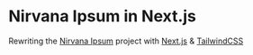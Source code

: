# Nirvana Ipsum in Next.js

Rewriting the [Nirvana Ipsum](https://nirvana-ipsum.com/) project with [Next.js](https://nextjs.org/) & [TailwindCSS](https://tailwindcss.com/)
